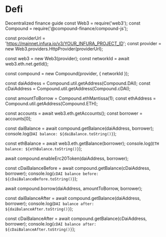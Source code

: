 # Defi
Decentralized finance guide 
const Web3 = require('web3');
const Compound = require('@compound-finance/compound-js');

const providerUrl = 'https://mainnet.infura.io/v3/YOUR_INFURA_PROJECT_ID';
const provider = new Web3.providers.HttpProvider(providerUrl);

const web3 = new Web3(provider);
const networkId = await web3.eth.net.getId();

const compound = new Compound(provider, { networkId });

const daiAddress = Compound.util.getAddress(Compound.DAI);
const cDaiAddress = Compound.util.getAddress(Compound.cDAI);

const amountToBorrow = Compound.ethMantissa(1);
const ethAddress = Compound.util.getAddress(Compound.ETH);

const accounts = await web3.eth.getAccounts();
const borrower = accounts[0];

const daiBalance = await compound.getBalance(daiAddress, borrower);
console.log(`DAI balance: ${daiBalance.toString()}`);

const ethBalance = await web3.eth.getBalance(borrower);
console.log(`ETH balance: ${ethBalance.toString()}`);

await compound.enableErc20Token(daiAddress, borrower);

const cDaiBalanceBefore = await compound.getBalance(cDaiAddress, borrower);
console.log(`cDAI balance before: ${cDaiBalanceBefore.toString()}`);

await compound.borrow(daiAddress, amountToBorrow, borrower);

const daiBalanceAfter = await compound.getBalance(daiAddress, borrower);
console.log(`DAI balance after: ${daiBalanceAfter.toString()}`);

const cDaiBalanceAfter = await compound.getBalance(cDaiAddress, borrower);
console.log(`cDAI balance after: ${cDaiBalanceAfter.toString()}`);
